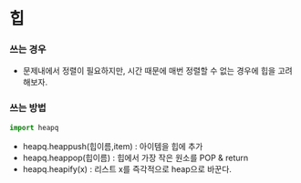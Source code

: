 # 힙

### 쓰는 경우
* 문제내에서 정렬이 필요하지만, 시간 때문에 매번 정렬할 수 없는 경우에 힙을 고려해보자.


### 쓰는 방법

```python
import heapq

```

* heapq.heappush(힙이름,item) : 아이템을 힙에 추가
* heapq.heappop(힙이름) : 힙에서 가장 작은 원소를 POP & return
* heapq.heapify(x) : 리스트 x를 즉각적으로 heap으로 바꾼다.